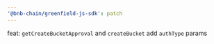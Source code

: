 ```yaml
---
'@bnb-chain/greenfield-js-sdk': patch
---
```


feat: `getCreateBucketApproval` and `createBucket` add `authType` params
